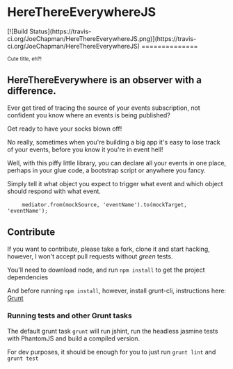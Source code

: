 <h1>HereThereEverywhereJS</h1> [![Build Status](https://travis-ci.org/JoeChapman/HereThereEverywhereJS.png)](https://travis-ci.org/JoeChapman/HereThereEverywhereJS)
==============

<small>Cute title, eh?!</small>

<h2>HereThereEverywhere is an observer with a difference.</h2>

<p>Ever get tired of tracing the source of your events subscription, not confident you know where an events is being published?</p>

<p>Get ready to have your socks blown off!</p>

<p>No really, sometimes when you're building a big app it's easy to lose track of your events, before you know it you're in event hell!</p>

<p>Well, with this piffy little library, you can declare all your events in one place, perhaps in your glue code, a bootstrap script or anywhere you fancy.</p>

<p>Simply tell it what object you expect to trigger what event and which object should respond with what event.</p>

<pre>
	<code>mediator.from(mockSource, 'eventName').to(mockTarget, 'eventName');</code>
</pre>

<h2>Contribute</h2>

<p>If you want to contribute, please take a fork, clone it and start hacking, however, I won't accept pull requests without <em>green</em> tests.</p>

<aside>
	<p>You'll need to download node, and run <code>npm install</code> to get the project dependencies</p>
	<p>And before running <code>npm install</code>, however, install grunt-cli, instructions here: <a href="">Grunt</a></p>
</aside>

<h3>Running tests and other Grunt tasks</h3>
<p>The default grunt task <code>grunt</code> will run jshint, run the headless jasmine tests with PhantomJS and build a compiled version.</p>
<p>For dev purposes, it should be enough for you to just run <code>grunt lint</code> and <code>grunt test</code>





